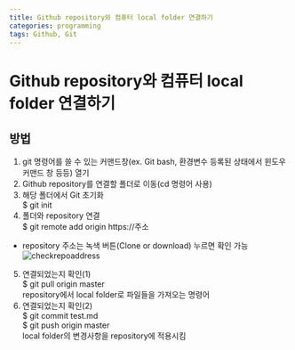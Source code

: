 ```yaml
---
title: Github repository와 컴퓨터 local folder 연결하기
categories: programming
tags: Github, Git
---
```


<!-- more -->

# Github repository와 컴퓨터 local folder 연결하기

## 방법
1. git 명령어를 쓸 수 있는 커맨드창(ex. Git bash, 환경변수 등록된 상태에서 윈도우 커맨드 창 등등) 열기
2. Github repository를 연결할 폴더로 이동(cd 명령어 사용)
3. 해당 폴더에서 Git 초기화<br/>
$ git init
4. 폴더와 repository 연결<br/>
$ git remote add origin https://주소<br/>
- repository 주소는 녹색 버튼(Clone or download) 누르면 확인 가능<br/>
![checkrepoaddress](../image/checkgitaddres.png)
5. 연결되었는지 확인(1)<br/>
$ git pull origin master<br/>
repository에서 local folder로 파일들을 가져오는 명령어
6. 연결되었는지 확인(2)<br/>
$ git commit test.md<br/>
$ git push origin master<br/>
local folder의 변경사항을 repository에 적용시킴

